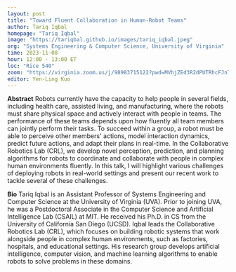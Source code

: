 ```yaml
---
layout: post
title: "Toward Fluent Collaboration in Human-Robot Teams"
author: Tariq Iqbal
homepage: "Tariq Iqbal"
image: "https://tariqbal.github.io/images/tariq_iqbal.jpeg"
org: "Systems Engineering & Computer Science, University of Virginia"
time: 2023-11-08
hour: 12:00 - 13:00 ET
loc: "Rice 540"
zoom: "https://virginia.zoom.us/j/98983715122?pwd=MVhjZEd3R2dPUTRhcFJnT1BvOHgvUT09"
editor: Yen-Ling Kuo
---
```


**Abstract**
Robots currently have the capacity to help people in several fields, including health care, assisted living, and manufacturing, where the robots must share physical space and actively interact with people in teams. The performance of these teams depends upon how fluently all team members can jointly perform their tasks. To succeed within a group, a robot must be able to perceive other members' actions, model interaction dynamics, predict future actions, and adapt their plans in real-time. In the Collaborative Robotics Lab (CRL), we develop novel perception, prediction, and planning algorithms for robots to coordinate and collaborate with people in complex human environments fluently. In this talk, I will highlight various challenges of deploying robots in real-world settings and present our recent work to tackle several of these challenges.


**Bio**
Tariq Iqbal is an Assistant Professor of Systems Engineering and Computer Science at the University of Virginia (UVA). Prior to joining UVA, he was a Postdoctoral Associate in the Computer Science and Artificial Intelligence Lab (CSAIL) at MIT. He received his Ph.D. in CS from the University of California San Diego (UCSD). Iqbal leads the Collaborative Robotics Lab (CRL), which focuses on building robotic systems that work alongside people in complex human environments, such as factories, hospitals, and educational settings. His research group develops artificial intelligence, computer vision, and machine learning algorithms to enable robots to solve problems in these domains.

